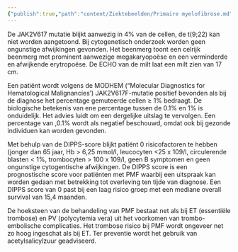 ```yaml
---
{"publish":true,"path":"content/Ziektebeelden/Primaire myelofibrose.md","permalink":"/content/ziektebeelden/primaire-myelofibrose/","title":"Primaire myelofibrose","tags":["Oncologie/Hemato-oncologie","Interne_geneeskunde/Hematologie","Ziektebeeld"]}
---
```



De JAK2V617 mutatie blijkt aanwezig in 4% van de cellen, de t(9;22) kan niet worden aangetoond.
Bij cytogenetisch onderzoek worden geen ongunstige afwijkingen gevonden.
Het beenmerg toont een celrijk beenmerg met prominent aanwezige megakaryopoëse en een verminderde en afwijkende erytropoëse. De ECHO van de milt laat een milt zien van 17 cm.

Een patiënt wordt volgens de MODHEM (“Molecular Diagnostics for Hematological Malignancies’) JAK2V617F-mutatie positief bevonden als bij de diagnose het percentage gemuteerde cellen ≥ 1% bedraagt. De biologische betekenis van ene percentage tussen de 0.1% en 1% is onduidelijk. Het advies luidt om een dergelijke uitslag te vervolgen. Een percentage van ,0.1% wordt als negatief beschouwd, omdat ook bij gezonde individuen kan worden gevonden.

Met behulp van de DIPPS-score blijkt patiënt 0 risicofactoren te hebben (jonger dan 65 jaar, Hb > 6,25 mmol/l, leucocyten <25 x 109/l, circulerende blasten < 1%, trombocyten > 100 x 109/l, geen B symptomen en geen ongunstige cytogentische afwijkingen. De DIPPS score is een prognostische score voor patiënten met PMF waarbij een uitspraak kan worden gedaan met betrekking tot overleving ten tijde van diagnose. Een DIPPS score van 0 past bij een laag risico groep met een mediane overall survival van 15,4 maanden. 

De hoeksteen van de behandeling van PMF bestaat net als bij ET (essentiële trombose) en PV (polycytemia vera) uit het voorkomen van trombo-embolische complicaties. Het trombose risico bij PMF wordt ongeveer net zo hoog ingeschat als bij ET. Ter preventie wordt het gebruik van acetylsalicylzuur geadviseerd.